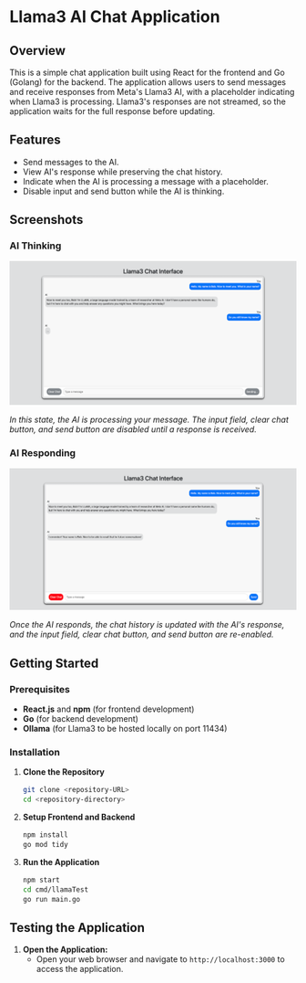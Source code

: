 # Llama3 AI Chat Application

## Overview

This is a simple chat application built using React for the frontend and Go (Golang) for the backend. The application allows users to send messages and receive responses from Meta's Llama3 AI, with a placeholder indicating when Llama3 is processing. Llama3's responses are not streamed, so the application waits for the full response before updating.

## Features

- Send messages to the AI.
- View AI's response while preserving the chat history.
- Indicate when the AI is processing a message with a placeholder.
- Disable input and send button while the AI is thinking.

## Screenshots

### AI Thinking

![AI Thinking](images/aiProcessing.png)

*In this state, the AI is processing your message. The input field, clear chat button, and send button are disabled until a response is received.*

### AI Responding

![AI Responding](images/aiAnswer.png)

*Once the AI responds, the chat history is updated with the AI's response, and the input field, clear chat button, and send button are re-enabled.*

## Getting Started

### Prerequisites
- **React.js** and **npm** (for frontend development)
- **Go** (for backend development)
- **Ollama** (for Llama3 to be hosted locally on port 11434)

### Installation

1. **Clone the Repository**
   ```bash
   git clone <repository-URL>
   cd <repository-directory>
2. **Setup Frontend and Backend**
   ```bash
   npm install
   go mod tidy
3. **Run the Application**
   ```bash
   npm start
   cd cmd/llamaTest
   go run main.go
## Testing the Application

1. **Open the Application:**
   - Open your web browser and navigate to `http://localhost:3000` to access the application.


